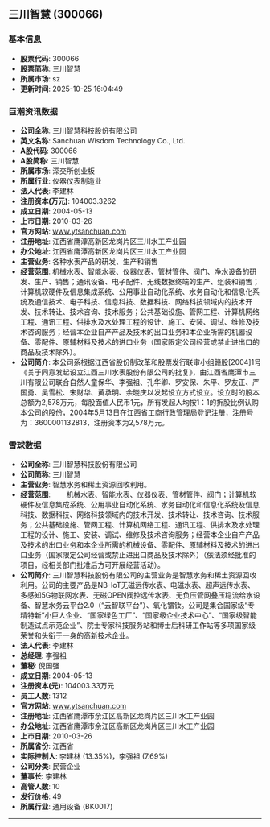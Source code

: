 ## 三川智慧 (300066)

### 基本信息

- **股票代码**: 300066
- **股票简称**: 三川智慧
- **所属市场**: sz
- **更新时间**: 2025-10-25 16:04:49

### 巨潮资讯数据

- **公司全称**: 三川智慧科技股份有限公司
- **英文名称**: Sanchuan Wisdom Technology Co., Ltd.
- **A股代码**: 300066
- **A股简称**: 三川智慧
- **所属市场**: 深交所创业板
- **所属行业**: 仪器仪表制造业
- **法人代表**: 李建林
- **注册资本(万元)**: 104003.3262
- **成立日期**: 2004-05-13
- **上市日期**: 2010-03-26
- **官方网站**: www.ytsanchuan.com
- **注册地址**: 江西省鹰潭高新区龙岗片区三川水工产业园
- **办公地址**: 江西省鹰潭高新区龙岗片区三川水工产业园
- **主营业务**: 各种水表产品的研发、生产和销售
- **经营范围**: 机械水表、智能水表、仪器仪表、管材管件、阀门、净水设备的研发、生产、销售；通讯设备、电子配件、无线数据终端的生产、组装和销售；计算机软硬件及信息集成系统、公用事业自动化系统、水务自动化和信息化系统及通信技术、电子科技、信息科技、数据科技、网络科技领域内的技术开发、技术转让、技术咨询、技术服务；公共基础设施、管网工程、计算机网络工程、通讯工程、供排水及水处理工程的设计、施工、安装、调试、维修及技术咨询服务；经营本企业自产产品及技术的出口业务和本企业所需的机器设备、零配件、原辅材料及技术的进口业务（国家限定公司经营或禁止进出口的商品及技术除外）。
- **公司简介**: 本公司系根据江西省股份制改革和股票发行联审小组赣股[2004]1号《关于同意发起设立江西三川水表股份有限公司的批复》，由江西省鹰潭市三川有限公司联合自然人童保华、李强祖、孔华卿、罗安保、朱平、罗友正、严国勇、吴雪松、宋财华、黄承明、余晓庆以发起设立方式设立。设立时的股本总额为2,578万元，每股面值人民币1元，所有发起人均按1：1的折股比例认购本公司的股份，2004年5月13日在江西省工商行政管理局登记注册，注册号为：3600001132813，注册资本为2,578万元。

### 雪球数据

- **公司全称**: 三川智慧科技股份有限公司
- **公司简称**: 三川智慧
- **主营业务**: 智慧水务和稀土资源回收利用。
- **经营范围**: 　　机械水表、智能水表、仪器仪表、管材管件、阀门；计算机软硬件及信息集成系统、公用事业自动化系统、水务自动化和信息化系统及信息科技、数据科技、网络科技领域内的技术开发、技术转让、技术咨询、技术服务；公共基础设施、管网工程、计算机网络工程、通讯工程、供排水及水处理工程的设计、施工、安装、调试、维修及技术咨询服务；经营本企业自产产品及技术的出口业务和本企业所需的机械设备、零配件、原辅材料及技术的进出口业务（国家限定公司经营或禁止进出口商品及技术除外）（依法须经批准的项目，经相关部门批准后方可开展经营活动）。
- **公司简介**: 三川智慧科技股份有限公司的主营业务是智慧水务和稀土资源回收利用。公司的主要产品是NB-IoT无磁远传水表、电磁水表、超声远传水表、多感知5G物联网水表、无磁OPEN阀控远传水表、无负压管网叠压稳流给水设备、智慧水务云平台2.0（“云智联平台”）、氧化镨钕。公司是集合国家级“专精特新”小巨人企业、“国家绿色工厂”、“国家级企业技术中心”、“国家级智能制造试点示范企业”、院士专家科技服务站和博士后科研工作站等多项国家级荣誉和头衔于一身的高新技术企业。
- **法人代表**: 李建林
- **总经理**: 李强祖
- **董秘**: 倪国强
- **成立日期**: 2004-05-13
- **注册资本(元)**: 104003.33万元
- **员工人数**: 1312
- **官方网站**: www.ytsanchuan.com
- **注册地址**: 江西省鹰潭市余江区高新区龙岗片区三川水工产业园
- **办公地址**: 江西省鹰潭市余江区高新区龙岗片区三川水工产业园
- **上市日期**: 2010-03-26
- **所属省份**: 江西省
- **实际控制人**: 李建林 (13.35%)，李强祖 (7.69%)
- **公司分类**: 民营企业
- **董事长**: 李建林
- **高管人数**: 10
- **发行价格**: 49
- **所属行业**: 通用设备 (BK0017)

---